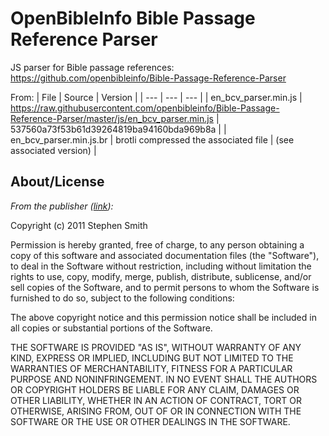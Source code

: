 # OpenBibleInfo Bible Passage Reference Parser

JS parser for Bible passage references:
https://github.com/openbibleinfo/Bible-Passage-Reference-Parser

From:
| File | Source | Version |
| --- | --- | --- |
| en_bcv_parser.min.js | https://raw.githubusercontent.com/openbibleinfo/Bible-Passage-Reference-Parser/master/js/en_bcv_parser.min.js | 537560a73f53b61d39264819ba94160bda969b8a |
| en_bcv_parser.min.js.br | brotli compressed the associated file | (see associated version) |

## About/License

*From the publisher ([link](https://raw.githubusercontent.com/openbibleinfo/Bible-Passage-Reference-Parser/master/MIT%20License.txt)):*

Copyright (c) 2011 Stephen Smith

Permission is hereby granted, free of charge, to any person obtaining a copy of this software and associated documentation files (the "Software"), to deal in the Software without restriction, including without limitation the rights to use, copy, modify, merge, publish, distribute, sublicense, and/or sell copies of the Software, and to permit persons to whom the Software is furnished to do so, subject to the following conditions:

The above copyright notice and this permission notice shall be included in all copies or substantial portions of the Software.

THE SOFTWARE IS PROVIDED "AS IS", WITHOUT WARRANTY OF ANY KIND, EXPRESS OR IMPLIED, INCLUDING BUT NOT LIMITED TO THE WARRANTIES OF MERCHANTABILITY, FITNESS FOR A PARTICULAR PURPOSE AND NONINFRINGEMENT. IN NO EVENT SHALL THE AUTHORS OR COPYRIGHT HOLDERS BE LIABLE FOR ANY CLAIM, DAMAGES OR OTHER LIABILITY, WHETHER IN AN ACTION OF CONTRACT, TORT OR OTHERWISE, ARISING FROM, OUT OF OR IN CONNECTION WITH THE SOFTWARE OR THE USE OR OTHER DEALINGS IN THE SOFTWARE.